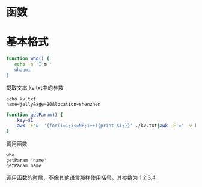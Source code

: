 函数
====

# 基本格式
```sh
function who() {
   echo -n 'I'm '
   whoami
}
```
提取文本 kv.txt中的参数
```
echo kv.txt
name=jelly&age=20&location=shenzhen
```
```sh
function getParam() {
    key=$1
    awk -F'&' '{for(i=1;i<=NF;i++){print $i;}}' ./kv.txt|awk -F'=' -v key=$key '{if ($1==key){print $2}}'
}
```
调用函数
```
who
getParam 'name'
getParam name
```
调用函数的时候，不像其他语言那样使用括号。其参数为 $1,$2,$3,$4,
